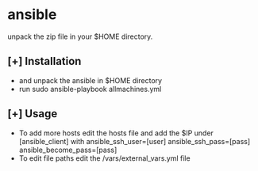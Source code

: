 # ansible


unpack the zip file in your $HOME directory.

[+] Installation
-------------------------------

  -  and unpack the ansible in $HOME directory
  - run sudo ansible-playbook allmachines.yml  


[+] Usage
-------------------------------
  - To add more hosts edit the hosts file and add the $IP under [ansible_client] with ansible_ssh_user=[user] ansible_ssh_pass=[pass] ansible_become_pass=[pass]
  - To edit file paths edit the /vars/external_vars.yml file

